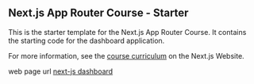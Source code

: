 ## Next.js App Router Course - Starter

This is the starter template for the Next.js App Router Course. It contains the starting code for the dashboard application.

For more information, see the [course curriculum](https://nextjs.org/learn) on the Next.js Website.

web page url [next-js dashboard](https://nextjs-dashboard-umber-eight-51.vercel.app/dashboard)
